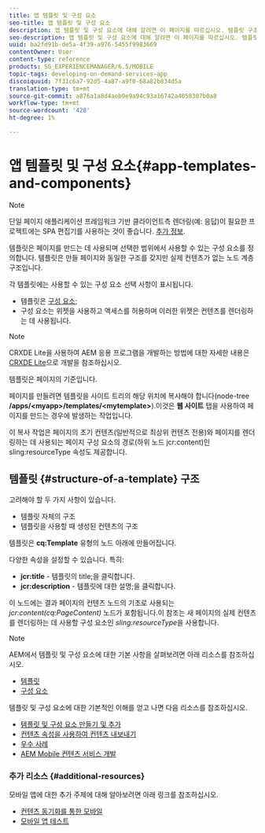 ```yaml
---
title: 앱 템플릿 및 구성 요소
seo-title: 앱 템플릿 및 구성 요소
description: 앱 템플릿 및 구성 요소에 대해 알려면 이 페이지를 따르십시오. 템플릿 구조에 대한 자세한 정보를 제공합니다.
seo-description: 앱 템플릿 및 구성 요소에 대해 알려면 이 페이지를 따르십시오. 템플릿 구조에 대한 자세한 정보를 제공합니다.
uuid: ba2fd91b-de5a-4f39-a976-5455f9983669
contentOwner: User
content-type: reference
products: SG_EXPERIENCEMANAGER/6.5/MOBILE
topic-tags: developing-on-demand-services-app
discoiquuid: 7f31c6a7-92d5-4a87-a9f0-68a82b834d5a
translation-type: tm+mt
source-git-commit: a876a1a8d4aeb9e9a94c93a16742a4058307b0a8
workflow-type: tm+mt
source-wordcount: '428'
ht-degree: 1%

---
```



# 앱 템플릿 및 구성 요소{#app-templates-and-components}

>[!NOTE]
>
>단일 페이지 애플리케이션 프레임워크 기반 클라이언트측 렌더링(예: 응답)이 필요한 프로젝트에는 SPA 편집기를 사용하는 것이 좋습니다. [추가 정보](/help/sites-developing/spa-overview.md).

템플릿은 페이지를 만드는 데 사용되며 선택한 범위에서 사용할 수 있는 구성 요소를 정의합니다. 템플릿은 만들 페이지와 동일한 구조를 갖지만 실제 컨텐츠가 없는 노드 계층 구조입니다.

각 템플릿에는 사용할 수 있는 구성 요소 선택 사항이 표시됩니다.

* 템플릿은 [구성 요소](/help/sites-developing/components.md);
* 구성 요소는 위젯을 사용하고 액세스를 허용하며 이러한 위젯은 컨텐츠를 렌더링하는 데 사용됩니다.

>[!NOTE]
>
>CRXDE Lite을 사용하여 AEM 응용 프로그램을 개발하는 방법에 대한 자세한 내용은 [CRXDE Lite](/help/sites-developing/developing-with-crxde-lite.md)으로 개발을 참조하십시오.

템플릿은 페이지의 기준입니다.

페이지를 만들려면 템플릿을 사이트 트리의 해당 위치에 복사해야 합니다(node-tree **/apps/&lt;myapp>/templates/&lt;mytemplate>**).이것은 **웹 사이트** 탭을 사용하여 페이지를 만드는 경우에 발생하는 작업입니다.

이 복사 작업은 페이지의 초기 컨텐츠(일반적으로 최상위 컨텐츠 전용)와 페이지를 렌더링하는 데 사용되는 페이지 구성 요소의 경로(하위 노드 jcr:content)인 sling:resourceType 속성도 제공합니다.

## 템플릿 {#structure-of-a-template} 구조

고려해야 할 두 가지 사항이 있습니다.

* 템플릿 자체의 구조
* 템플릿을 사용할 때 생성된 컨텐츠의 구조

템플릿은 **cq:Template** 유형의 노드 아래에 만들어집니다.

다양한 속성을 설정할 수 있습니다. 특히:

* **jcr:title** - 템플릿의 title;을 클릭합니다.
* **jcr:description**  - 템플릿에 대한 설명;을 클릭합니다.

이 노드에는 결과 페이지의 컨텐츠 노드의 기초로 사용되는 *jcr:content(cq:PageContent)* 노드가 포함됩니다.이 참조는 새 페이지의 실제 컨텐츠를 렌더링하는 데 사용할 구성 요소인 *sling:resourceType*&#x200B;을 사용합니다.

>[!NOTE]
>
>AEM에서 템플릿 및 구성 요소에 대한 기본 사항을 살펴보려면 아래 리소스를 참조하십시오.
>
>* [템플릿](/help/sites-developing/templates.md)
>* [구성 요소](/help/sites-developing/components.md)

>



템플릿 및 구성 요소에 대한 기본적인 이해를 얻고 나면 다음 리소스를 참조하십시오.

* [템플릿 및 구성 요소 만들기 및 추가](/help/mobile/mobile-ondemand-app-templates.md)
* [컨텐츠 속성을 사용하여 컨텐츠 내보내기](/help/mobile/on-demand-content-properties-exporting.md)
* [우수 사례](/help/mobile/best-practices-aem-mobile.md)
* [AEM Mobile 컨텐츠 서비스 개발](/help/mobile/developing-content-services.md)

### 추가 리소스 {#additional-resources}

모바일 앱에 대한 추가 주제에 대해 알아보려면 아래 링크를 참조하십시오.

* [컨텐츠 동기화를 통한 모바일](/help/mobile/mobile-ondemand-contentsync.md)
* [모바일 앱 테스트](/help/mobile/develop-mobile-apps-testing.md)

